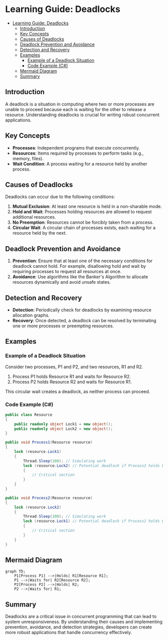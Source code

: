 # Learning Guide: Deadlocks

- [Learning Guide: Deadlocks](#learning-guide-deadlocks)
  - [Introduction](#introduction)
  - [Key Concepts](#key-concepts)
  - [Causes of Deadlocks](#causes-of-deadlocks)
  - [Deadlock Prevention and Avoidance](#deadlock-prevention-and-avoidance)
  - [Detection and Recovery](#detection-and-recovery)
  - [Examples](#examples)
    - [Example of a Deadlock Situation](#example-of-a-deadlock-situation)
    - [Code Example (C#)](#code-example-c)
  - [Mermaid Diagram](#mermaid-diagram)
  - [Summary](#summary)

## Introduction

A deadlock is a situation in computing where two or more processes are unable to proceed because each is waiting for the other to release a resource. Understanding deadlocks is crucial for writing robust concurrent applications.

## Key Concepts

- **Processes**: Independent programs that execute concurrently.
- **Resources**: Items required by processes to perform tasks (e.g., memory, files).
- **Wait Condition**: A process waiting for a resource held by another process.

## Causes of Deadlocks

Deadlocks can occur due to the following conditions:

1. **Mutual Exclusion**: At least one resource is held in a non-sharable mode.
2. **Hold and Wait**: Processes holding resources are allowed to request additional resources.
3. **No Preemption**: Resources cannot be forcibly taken from a process.
4. **Circular Wait**: A circular chain of processes exists, each waiting for a resource held by the next.

## Deadlock Prevention and Avoidance

1. **Prevention**: Ensure that at least one of the necessary conditions for deadlock cannot hold. For example, disallowing hold and wait by requiring processes to request all resources at once.
2. **Avoidance**: Use algorithms like the Banker's Algorithm to allocate resources dynamically and avoid unsafe states.

## Detection and Recovery

- **Detection**: Periodically check for deadlocks by examining resource allocation graphs.
- **Recovery**: Once detected, a deadlock can be resolved by terminating one or more processes or preempting resources.

## Examples

### Example of a Deadlock Situation

Consider two processes, P1 and P2, and two resources, R1 and R2.

1. Process P1 holds Resource R1 and waits for Resource R2.
2. Process P2 holds Resource R2 and waits for Resource R1.

This circular wait creates a deadlock, as neither process can proceed.

### Code Example (C#)

```csharp
public class Resource
{
    public readonly object Lock1 = new object();
    public readonly object Lock2 = new object();
}

public void Process1(Resource resource)
{
    lock (resource.Lock1)
    {
        Thread.Sleep(100); // Simulating work
        lock (resource.Lock2) // Potential deadlock if Process2 holds Lock2
        {
            // Critical section
        }
    }
}

public void Process2(Resource resource)
{
    lock (resource.Lock2)
    {
        Thread.Sleep(100); // Simulating work
        lock (resource.Lock1) // Potential deadlock if Process1 holds Lock1
        {
            // Critical section
        }
    }
}
```

## Mermaid Diagram

```mermaid
graph TD;
    P1[Process P1] -->|Holds| R1[Resource R1];
    P1 -->|Waits for| R2[Resource R2];
    P2[Process P2] -->|Holds| R2;
    P2 -->|Waits for| R1;
```

## Summary

Deadlocks are a critical issue in concurrent programming that can lead to system unresponsiveness. By understanding their causes and implementing prevention, avoidance, and detection strategies, developers can create more robust applications that handle concurrency effectively.
